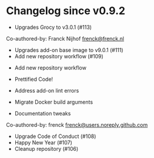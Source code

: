 # Changelog since v0.9.2
- Upgrades Grocy to v3.0.1 (#113)

Co-authored-by: Franck Nijhof <frenck@frenck.nl> 
- Upgrades add-on base image to v9.0.1 (#111) 
- Add new repository workflow (#109)

* Add new repository workflow

* Prettified Code!

* Address add-on lint errors

* Migrate Docker build arguments

* Documentation tweaks

Co-authored-by: frenck <frenck@users.noreply.github.com> 
- Upgrade Code of Conduct (#108) 
- Happy New Year (#107) 
- Cleanup repository (#106) 
